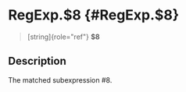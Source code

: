 RegExp.\$8 {#RegExp.$8}
==========

> [string]{role="ref"} **\$8**

Description
-----------

The matched subexpression \#8.
